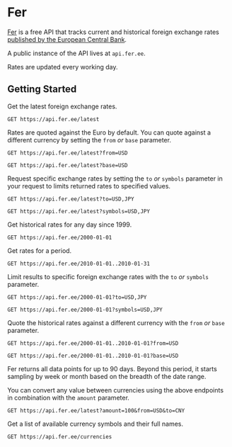 # Fer

[Fer](https://fer.ee) is a free API that tracks current and historical foreign exchange rates [published by the European Central Bank](https://www.ecb.europa.eu/stats/policy_and_exchange_rates/euro_reference_exchange_rates/html/index.en.html).

A public instance of the API lives at `api.fer.ee`.

Rates are updated every working day.

## Getting Started

Get the latest foreign exchange rates.

```http
GET https://api.fer.ee/latest
```


Rates are quoted against the Euro by default. You can quote against a different currency by setting the `from` *or* `base` parameter.

```http
GET https://api.fer.ee/latest?from=USD
```

```http
GET https://api.fer.ee/latest?base=USD
```


Request specific exchange rates by setting the `to` *or* `symbols`  parameter in your request to limits returned rates to specified values.

```http
GET https://api.fer.ee/latest?to=USD,JPY
```

```http
GET https://api.fer.ee/latest?symbols=USD,JPY
```


Get historical rates for any day since 1999.

```http
GET https://api.fer.ee/2000-01-01
```


Get rates for a period.

```http
GET https://api.fer.ee/2010-01-01..2010-01-31
```


Limit results to specific foreign exchange rates with the `to` *or* `symbols` parameter.
```http
GET https://api.fer.ee/2000-01-01?to=USD,JPY
```
```http
GET https://api.fer.ee/2000-01-01?symbols=USD,JPY
```


Quote the historical rates against a different currency with the `from` *or* `base` parameter.
```http
GET https://api.fer.ee/2000-01-01..2010-01-01?from=USD
```
```http
GET https://api.fer.ee/2000-01-01..2010-01-01?base=USD
```
Fer returns all data points for up to 90 days. Beyond this period, it starts sampling by week or month based on the breadth of the date range.



You can convert any value between currencies using the above endpoints in combination with the `amount` parameter.
```http
GET https://api.fer.ee/latest?amount=100&from=USD&to=CNY
```



Get a list of available currency symbols and their full names.
```http
GET https://api.fer.ee/currencies
```
